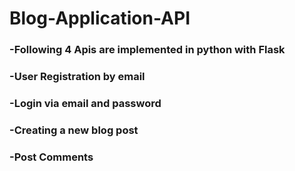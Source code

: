 # Blog-Application-API<br>

### -Following 4 Apis are implemented in python with Flask<br>
### -User Registration by email
### -Login via email and password
### -Creating a new blog post
### -Post Comments

